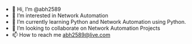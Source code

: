- 👋 Hi, I’m @abh2589
- 👀 I’m interested in Network Automation
- 🌱 I’m currently learning Python and Network Automation using Python. 
- 💞️ I’m looking to collaborate on Network Automation Projects
- 📫 How to reach me abh2589@live.com

<!---
abh2589/abh2589 is a ✨ special ✨ repository because its `README.md` (this file) appears on your GitHub profile.
You can click the Preview link to take a look at your changes.
--->
